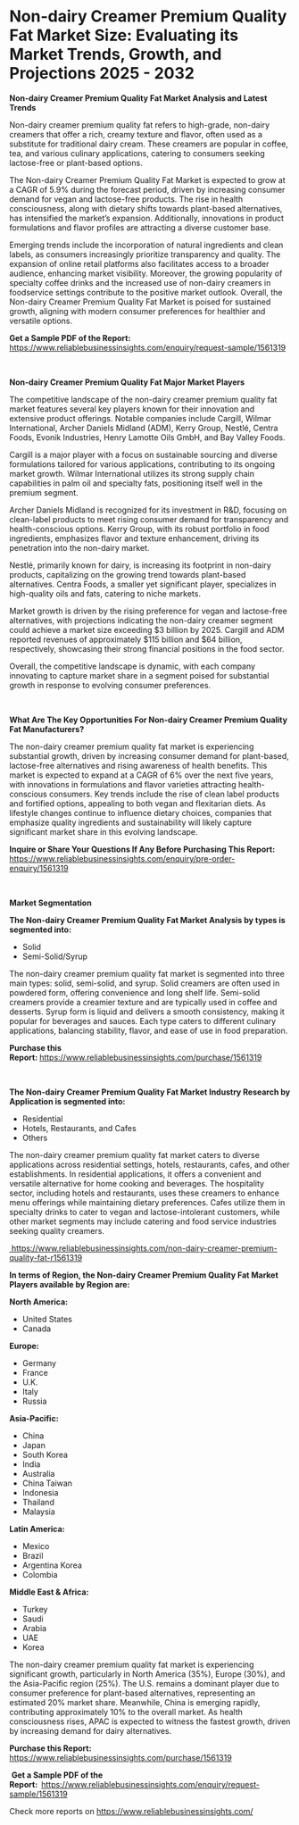 <p><h1>Non-dairy Creamer Premium Quality Fat Market Size: Evaluating its Market Trends, Growth, and Projections 2025 - 2032</h1></p><p><strong>Non-dairy Creamer Premium Quality Fat Market Analysis and Latest Trends</strong></p>
<p><p>Non-dairy creamer premium quality fat refers to high-grade, non-dairy creamers that offer a rich, creamy texture and flavor, often used as a substitute for traditional dairy cream. These creamers are popular in coffee, tea, and various culinary applications, catering to consumers seeking lactose-free or plant-based options. </p><p>The Non-dairy Creamer Premium Quality Fat Market is expected to grow at a CAGR of 5.9% during the forecast period, driven by increasing consumer demand for vegan and lactose-free products. The rise in health consciousness, along with dietary shifts towards plant-based alternatives, has intensified the market’s expansion. Additionally, innovations in product formulations and flavor profiles are attracting a diverse customer base. </p><p>Emerging trends include the incorporation of natural ingredients and clean labels, as consumers increasingly prioritize transparency and quality. The expansion of online retail platforms also facilitates access to a broader audience, enhancing market visibility. Moreover, the growing popularity of specialty coffee drinks and the increased use of non-dairy creamers in foodservice settings contribute to the positive market outlook. Overall, the Non-dairy Creamer Premium Quality Fat Market is poised for sustained growth, aligning with modern consumer preferences for healthier and versatile options.</p></p>
<p><strong>Get a Sample PDF of the Report:&nbsp;</strong> <a href="https://www.reliablebusinessinsights.com/enquiry/request-sample/1561319?utm_campaign=3080&utm_medium=2&utm_source=Github&utm_content=ia&utm_term=07042025&utm_id=non-dairy-creamer-premium-quality-fat">https://www.reliablebusinessinsights.com/enquiry/request-sample/1561319</a></p>
<p>&nbsp;</p>
<p><strong>Non-dairy Creamer Premium Quality Fat Major Market Players</strong></p>
<p><p>The competitive landscape of the non-dairy creamer premium quality fat market features several key players known for their innovation and extensive product offerings. Notable companies include Cargill, Wilmar International, Archer Daniels Midland (ADM), Kerry Group, Nestlé, Centra Foods, Evonik Industries, Henry Lamotte Oils GmbH, and Bay Valley Foods.</p><p>Cargill is a major player with a focus on sustainable sourcing and diverse formulations tailored for various applications, contributing to its ongoing market growth. Wilmar International utilizes its strong supply chain capabilities in palm oil and specialty fats, positioning itself well in the premium segment.</p><p>Archer Daniels Midland is recognized for its investment in R&D, focusing on clean-label products to meet rising consumer demand for transparency and health-conscious options. Kerry Group, with its robust portfolio in food ingredients, emphasizes flavor and texture enhancement, driving its penetration into the non-dairy market.</p><p>Nestlé, primarily known for dairy, is increasing its footprint in non-dairy products, capitalizing on the growing trend towards plant-based alternatives. Centra Foods, a smaller yet significant player, specializes in high-quality oils and fats, catering to niche markets.</p><p>Market growth is driven by the rising preference for vegan and lactose-free alternatives, with projections indicating the non-dairy creamer segment could achieve a market size exceeding $3 billion by 2025. Cargill and ADM reported revenues of approximately $115 billion and $64 billion, respectively, showcasing their strong financial positions in the food sector.</p><p>Overall, the competitive landscape is dynamic, with each company innovating to capture market share in a segment poised for substantial growth in response to evolving consumer preferences.</p></p>
<p>&nbsp;</p>
<p><strong>What Are The Key Opportunities For Non-dairy Creamer Premium Quality Fat Manufacturers?</strong></p>
<p><p>The non-dairy creamer premium quality fat market is experiencing substantial growth, driven by increasing consumer demand for plant-based, lactose-free alternatives and rising awareness of health benefits. This market is expected to expand at a CAGR of 6% over the next five years, with innovations in formulations and flavor varieties attracting health-conscious consumers. Key trends include the rise of clean label products and fortified options, appealing to both vegan and flexitarian diets. As lifestyle changes continue to influence dietary choices, companies that emphasize quality ingredients and sustainability will likely capture significant market share in this evolving landscape.</p></p>
<p><strong>Inquire or Share Your Questions If Any Before Purchasing This Report:</strong> <a href="https://www.reliablebusinessinsights.com/enquiry/pre-order-enquiry/1561319?utm_campaign=3080&utm_medium=2&utm_source=Github&utm_content=ia&utm_term=07042025&utm_id=non-dairy-creamer-premium-quality-fat">https://www.reliablebusinessinsights.com/enquiry/pre-order-enquiry/1561319</a></p>
<p>&nbsp;</p>
<p><strong>Market Segmentation</strong></p>
<p><strong>The Non-dairy Creamer Premium Quality Fat Market Analysis by types is segmented into:</strong></p>
<p><ul><li>Solid</li><li>Semi-Solid/Syrup</li></ul></p>
<p><p>The non-dairy creamer premium quality fat market is segmented into three main types: solid, semi-solid, and syrup. Solid creamers are often used in powdered form, offering convenience and long shelf life. Semi-solid creamers provide a creamier texture and are typically used in coffee and desserts. Syrup form is liquid and delivers a smooth consistency, making it popular for beverages and sauces. Each type caters to different culinary applications, balancing stability, flavor, and ease of use in food preparation.</p></p>
<p><strong>Purchase this Report:&nbsp;</strong><a href="https://www.reliablebusinessinsights.com/purchase/1561319?utm_campaign=3080&utm_medium=2&utm_source=Github&utm_content=ia&utm_term=07042025&utm_id=non-dairy-creamer-premium-quality-fat">https://www.reliablebusinessinsights.com/purchase/1561319</a></p>
<p>&nbsp;</p>
<p><strong>The Non-dairy Creamer Premium Quality Fat Market Industry Research by Application is segmented into:</strong></p>
<p><ul><li>Residential</li><li>Hotels, Restaurants, and Cafes</li><li>Others</li></ul></p>
<p><p>The non-dairy creamer premium quality fat market caters to diverse applications across residential settings, hotels, restaurants, cafes, and other establishments. In residential applications, it offers a convenient and versatile alternative for home cooking and beverages. The hospitality sector, including hotels and restaurants, uses these creamers to enhance menu offerings while maintaining dietary preferences. Cafes utilize them in specialty drinks to cater to vegan and lactose-intolerant customers, while other market segments may include catering and food service industries seeking quality creamers.</p></p>
<p><a href="https://www.reliablebusinessinsights.com/non-dairy-creamer-premium-quality-fat-r1561319?utm_campaign=3080&utm_medium=2&utm_source=Github&utm_content=ia&utm_term=07042025&utm_id=non-dairy-creamer-premium-quality-fat">&nbsp;https://www.reliablebusinessinsights.com/non-dairy-creamer-premium-quality-fat-r1561319</a></p>
<p><strong>In terms of Region, the Non-dairy Creamer Premium Quality Fat Market Players available by Region are:</strong></p>
<p>
    <p> <strong> North America: </strong>
        <ul>
            <li>United States</li>
            <li>Canada</li>
        </ul>
        </p> 
    <p> <strong> Europe: </strong>
        <ul>
            <li>Germany</li>
            <li>France</li>
            <li>U.K.</li>
            <li>Italy</li>
            <li>Russia</li>
        </ul>
        </p> 
    <p> <strong> Asia-Pacific: </strong>
        <ul>
            <li>China</li>
            <li>Japan</li>
            <li>South Korea</li>
            <li>India</li>
            <li>Australia</li>
            <li>China Taiwan</li>
            <li>Indonesia</li>
            <li>Thailand</li>
            <li>Malaysia</li>
        </ul>
        </p> 
    <p> <strong> Latin America: </strong>
        <ul>
            <li>Mexico</li>
            <li>Brazil</li>
            <li>Argentina Korea</li>
            <li>Colombia</li>
        </ul>
        </p> 
    <p> <strong> Middle East & Africa: </strong>
        <ul>
            <li>Turkey</li>
            <li>Saudi</li>
            <li>Arabia</li>
            <li>UAE</li>
            <li>Korea</li>
        </ul>
    </p>
    </p>
<p><p>The non-dairy creamer premium quality fat market is experiencing significant growth, particularly in North America (35%), Europe (30%), and the Asia-Pacific region (25%). The U.S. remains a dominant player due to consumer preference for plant-based alternatives, representing an estimated 20% market share. Meanwhile, China is emerging rapidly, contributing approximately 10% to the overall market. As health consciousness rises, APAC is expected to witness the fastest growth, driven by increasing demand for dairy alternatives.</p></p>
<p><strong>Purchase this Report: </strong><a href="https://www.reliablebusinessinsights.com/purchase/1561319?utm_campaign=3080&utm_medium=2&utm_source=Github&utm_content=ia&utm_term=07042025&utm_id=non-dairy-creamer-premium-quality-fat">https://www.reliablebusinessinsights.com/purchase/1561319</a></p>
<p>&nbsp;<strong>Get a Sample PDF of the Report:&nbsp;&nbsp;</strong><a href="https://www.reliablebusinessinsights.com/enquiry/request-sample/1561319?utm_campaign=3080&utm_medium=2&utm_source=Github&utm_content=ia&utm_term=07042025&utm_id=non-dairy-creamer-premium-quality-fat">https://www.reliablebusinessinsights.com/enquiry/request-sample/1561319</a></p>
<p><strong></strong></p>
<p>Check more reports on <a href="https://www.reliablebusinessinsights.com/?utm_campaign=3080&utm_medium=2&utm_source=Github&utm_content=ia&utm_term=07042025&utm_id=non-dairy-creamer-premium-quality-fat">https://www.reliablebusinessinsights.com/</a></p>